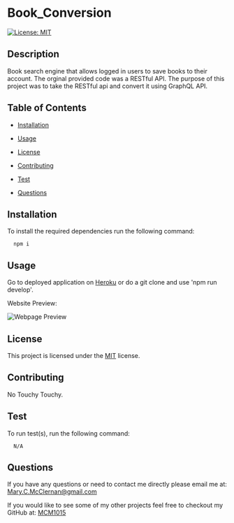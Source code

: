# Book_Conversion

  [![License: MIT](https://img.shields.io/badge/License-MIT-yellow.svg)](https://opensource.org/licenses/MIT)

  ## Description
  Book search engine that allows logged in users to save books to their account. The orginal provided code was a RESTful API. The purpose of this project was to take the RESTful api and convert it using GraphQL API.
  
  ## Table of Contents
  - [Installation](#Installation)
  
  - [Usage](#Usage)
  
  - [License](#License)
  
  - [Contributing](#Contributing)
  
  - [Test](#Test)
  
  - [Questions](#Questions)
  
  ## Installation
  To install the required dependencies run the following command:
  
      npm i
      
  ## Usage
  Go to deployed application on [Heroku](https://safe-anchorage-21531.herokuapp.com/) or do a git clone and use 'npm run develop'.

  Website Preview:

   ![Webpage Preview](Website_Preview.gif)

  
  ## License 
  This project is licensed under the [MIT](https://opensource.org/licenses/MIT) license.
  
  ## Contributing
  No Touchy Touchy.
  
  ## Test
  To run test(s), run the following command:
  
      N/A
  
  ## Questions
  If you have any questions or need to contact me directly please email me at:
  <Mary.C.McClernan@gmail.com>
  
  If you would like to see some of my other projects feel free to checkout my GitHub at:
  [MCM1015](https://github.com/MCM1015)
  